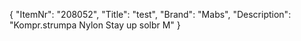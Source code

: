 {
  "ItemNr": "208052",
  "Title": "test",
  "Brand": "Mabs",
  "Description": "Kompr.strumpa Nylon Stay up solbr M"
}